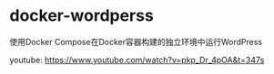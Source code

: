# docker-wordperss
使用Docker Compose在Docker容器构建的独立环境中运行WordPress

youtube: https://www.youtube.com/watch?v=pkp_Dr_4pOA&t=347s